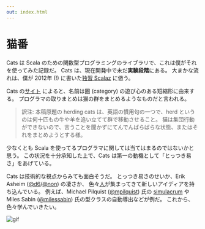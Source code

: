 ```yaml
---
out: index.html
---
```


  [lsz]: http://eed3si9n.com/learning-scalaz/ja/
  [cats]: http://non.github.io/cats/index.html
  [@d6]: https://twitter.com/d6
  [@non]: https://github.com/non
  [@mpilquist]: https://github.com/mpilquist
  [simulacrum]: https://github.com/mpilquist/simulacrum
  [@milessabin]: https://github.com/milessabin/
  [contributors]: https://github.com/non/cats/graphs/contributors
  [gif-herding-cats]: http://i.imgur.com/Yj9Xe2A.gif

猫番
====

Cats は Scala のための関数型プログラミングのライブラリで、これは僕がそれを使ってみた記録だ。
Cats は、現在開発中で未だ**実験段階**にある。
大まかな流れは、僕が 2012年 (!) に書いた[独習 Scalaz][lsz] に倣う。

Cats の[サイト][cats] によると、名前は圏 (category) の遊び心のある短縮形に由来する。
プログラマの取りまとめは猫の群をまとめるようなものだと言われる。

> 訳注: 本稿原題の herding cats は、英語の慣用句の一つで、herd というのは何十匹もの牛や羊を追い立てて群で移動させること。
猫は集団行動ができないので、言うことを聞かずにてんでんばらばらな状態、またはそれをまとめようとする様。

少なくとも Scala を使ってるプログラマに関しては当てはまるのではないかと思う。
この状況を十分承知した上で、Cats は第一の動機として「とっつき易さ」をあげている。

Cats は技術的な視点からみても面白そうだ。
とっつき易さのせいか、Erik Asheim ([@d6][@d6]/[@non][@non]) の凄さか、
色々[人][contributors]が集まってきて新しいアイディアを持ち込んでいる。
例えば、Michael Pilquist ([@mpilquist][@mpilquist]) 氏の [simulacrum][simulacrum] や
Miles Sabin ([@milessabin][@milessabin]) 氏の型クラスの自動導出などが例だ。
これから、色々学んでいきたい。

![gif][gif-herding-cats]
